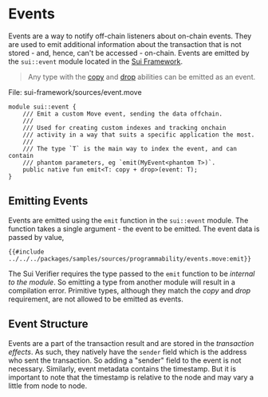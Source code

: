 # Events

Events are a way to notify off-chain listeners about on-chain events. They are used to emit
additional information about the transaction that is not stored - and, hence, can't be accessed -
on-chain. Events are emitted by the `sui::event` module located in the
[Sui Framework](./sui-framework.md).

> Any type with the [copy](./../move-basics/copy-ability.md) and
> [drop](./../move-basics/drop-ability.md) abilities can be emitted as an event.

File: sui-framework/sources/event.move

```move
module sui::event {
    /// Emit a custom Move event, sending the data offchain.
    ///
    /// Used for creating custom indexes and tracking onchain
    /// activity in a way that suits a specific application the most.
    ///
    /// The type `T` is the main way to index the event, and can contain
    /// phantom parameters, eg `emit(MyEvent<phantom T>)`.
    public native fun emit<T: copy + drop>(event: T);
}
```

## Emitting Events

Events are emitted using the `emit` function in the `sui::event` module. The function takes a single
argument - the event to be emitted. The event data is passed by value,

```move
{{#include ../../../packages/samples/sources/programmability/events.move:emit}}
```

The Sui Verifier requires the type passed to the `emit` function to be _internal to the module_. So
emitting a type from another module will result in a compilation error. Primitive types, although
they match the _copy_ and _drop_ requirement, are not allowed to be emitted as events.

## Event Structure

Events are a part of the transaction result and are stored in the _transaction effects_. As such,
they natively have the `sender` field which is the address who sent the transaction. So adding a
"sender" field to the event is not necessary. Similarly, event metadata contains the timestamp. But
it is important to note that the timestamp is relative to the node and may vary a little from node
to node.

<!-- ## Reliability -->
